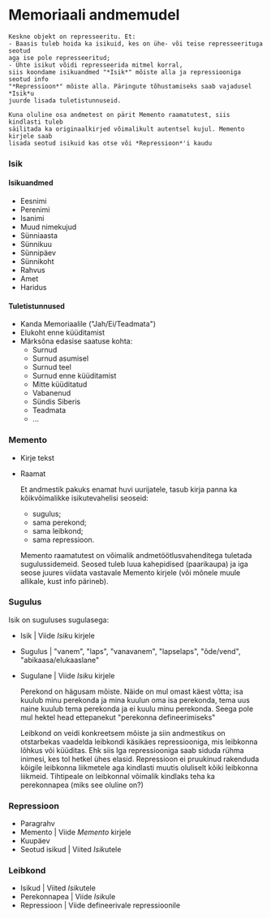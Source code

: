 # Memoriaali andmemudel

    Keskne objekt on represseeritu. Et:
    - Baasis tuleb hoida ka isikuid, kes on ühe- või teise represseerituga seotud
    aga ise pole represseeritud;
    - Ühte isikut võidi represseerida mitmel korral,
    siis koondame isikuandmed "*Isik*" mõiste alla ja repressiooniga seotud info
    "*Repressioon*" mõiste alla. Päringute tõhustamiseks saab vajadusel *Isik*u
    juurde lisada tuletistunnuseid.

    Kuna oluline osa andmetest on pärit Memento raamatutest, siis kindlasti tuleb
    säilitada ka originaalkirjed võimalikult autentsel kujul. Memento kirjele saab
    lisada seotud isikuid kas otse või *Repressioon*'i kaudu


### Isik

#### Isikuandmed
- Eesnimi
- Perenimi
- Isanimi
- Muud nimekujud
- Sünniaasta
- Sünnikuu
- Sünnipäev
- Sünnikoht
- Rahvus
- Amet
- Haridus

#### Tuletistunnused
- Kanda Memoriaalile ("Jah/Ei/Teadmata")
- Elukoht enne küüditamist
- Märksõna edasise saatuse kohta:
    - Surnud
    - Surnud asumisel
    - Surnud teel
    - Surnud enne küüditamist
    - Mitte küüditatud
    - Vabanenud
    - Sündis Siberis
    - Teadmata
    - ...


### Memento
- Kirje tekst
- Raamat

    Et andmestik pakuks enamat huvi uurijatele, tasub kirja panna ka kõikvõimalikke
    isikutevahelisi seoseid:
    - sugulus;
    - sama perekond;
    - sama leibkond;
    - sama repressioon.

    Memento raamatutest on võimalik andmetöötlusvahenditega tuletada sugulussidemeid.
    Seosed tuleb luua kahepidised (paarikaupa) ja iga seose juures viidata vastavale
    Memento kirjele (või mõnele muule allikale, kust info pärineb).


### Sugulus
Isik on suguluses sugulasega:

- Isik | Viide *Isik*u kirjele
- Sugulus | "vanem", "laps", "vanavanem", "lapselaps", "õde/vend", "abikaasa/elukaaslane"
- Sugulane | Viide *Isik*u kirjele


    Perekond on hägusam mõiste. Näide on mul omast käest võtta; isa kuulub minu
    perekonda ja mina kuulun oma isa perekonda, tema uus naine kuulub tema perekonda
    ja ei kuulu minu perekonda.
    Seega pole mul hektel head ettepanekut "perekonna defineerimiseks"

    Leibkond on veidi konkreetsem mõiste ja siin andmestikus on otstarbekas vaadelda
    leibkondi käsikäes repressiooniga, mis leibkonna lõhkus või küüditas. Ehk siis
    Iga repressiooniga saab siduda rühma inimesi, kes tol hetkel ühes elasid.
    Repressioon ei pruukinud rakenduda kõigile leibkonna liikmetele aga kindlasti
    muutis oluliselt kõiki leibkonna liikmeid.
    Tihtipeale on leibkonnal võimalik kindlaks teha ka perekonnapea (miks see oluline on?)


### Repressioon
- Paragrahv
- Memento | Viide *Memento* kirjele
- Kuupäev
- Seotud isikud | Viited *Isik*utele


### Leibkond
- Isikud | Viited *Isik*utele
- Perekonnapea | Viide *Isik*ule
- Repressioon | Viide defineerivale repressioonile
